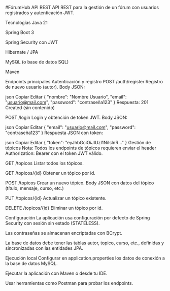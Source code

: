 #FórumHub API REST
API REST para la gestión de un fórum con usuarios registrados y autenticación JWT.

Tecnologías
Java 21

Spring Boot 3

Spring Security con JWT

Hibernate / JPA

MySQL (o base de datos SQL)

Maven

Endpoints principales
Autenticación y registro
POST /auth/register
Registro de nuevo usuario (autor).
Body JSON:

json
Copiar
Editar
{
  "nombre": "Nombre Usuario",
  "email": "usuario@mail.com",
  "password": "contraseña123"
}
Respuesta: 201 Created (sin contenido)

POST /login
Login y obtención de token JWT.
Body JSON:

json
Copiar
Editar
{
  "email": "usuario@mail.com",
  "password": "contraseña123"
}
Respuesta JSON con token:

json
Copiar
Editar
{
  "token": "eyJhbGciOiJIUzI1NiIsInR..."
}
Gestión de tópicos
Nota: Todos los endpoints de tópicos requieren enviar el header Authorization: Bearer <token> con el token JWT válido.

GET /topicos
Listar todos los tópicos.

GET /topicos/{id}
Obtener un tópico por id.

POST /topicos
Crear un nuevo tópico.
Body JSON con datos del tópico (título, mensaje, curso, etc.)

PUT /topicos/{id}
Actualizar un tópico existente.

DELETE /topicos/{id}
Eliminar un tópico por id.

Configuración
La aplicación usa configuración por defecto de Spring Security con sesión sin estado (STATELESS).

Las contraseñas se almacenan encriptadas con BCrypt.

La base de datos debe tener las tablas autor, topico, curso, etc., definidas y sincronizadas con las entidades JPA.

Ejecución local
Configurar en application.properties los datos de conexión a la base de datos MySQL.

Ejecutar la aplicación con Maven o desde tu IDE.

Usar herramientas como Postman para probar los endpoints.
